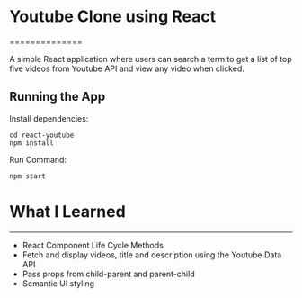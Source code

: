 # Youtube Clone using React
==============

A simple React application where users can search a term to get a list of top five videos from Youtube API and view any video when clicked.

Running the App
------------

Install dependencies:
	
	cd react-youtube
	npm install

Run Command:

	npm start

# What I Learned
---------------

* React Component Life Cycle Methods
* Fetch and display videos, title and description using the Youtube Data API
* Pass props from child-parent and parent-child
* Semantic UI styling